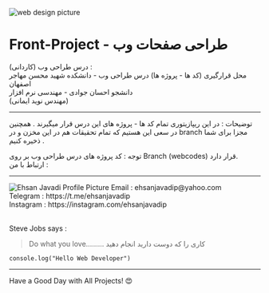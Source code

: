 ![web design picture](https://oasissofttech.com/images/web-design_a4x9cv.png)
# Front-Project - طراحی صفحات وب
درس طراحی وب (کاردانی) : <br>
محل قرارگیری (کد ها - پروژه ها) درس طراحی وب - دانشکده شهید محسن مهاجر اصفهان <br>
دانشجو احسان جوادی - مهندسی نرم افزار<br> 
(مهندس نوید ایمانی)

---
توضیحات : در این ریپازیتوری تمام کد ها - پروژه های این درس قرار میگیرند . همچنین در سعی این هستیم که تمام تحقیقات هم در این مخزن و در branch مجزا برای شما ذخیره کنیم .


توجه : کد پروژه های درس طراحی وب بر روی Branch (webcodes) قرار دارد. <br>
ارتباط با من : 

---
<img src="https://scontent-mct1-1.cdninstagram.com/v/t51.2885-19/241732550_1738688783187473_6842480657329228258_n.jpg?stp=dst-jpg_s150x150&_nc_ht=scontent-mct1-1.cdninstagram.com&_nc_cat=105&_nc_ohc=zRwiXEV4DVsAX9jAH24&edm=ALbqBD0BAAAA&ccb=7-4&oh=00_AT_a4C3rHM81Sue31KMBep_eDF_UBIUiGl5GSyYNBRNmOA&oe=622F2579&_nc_sid=9a90d6" alt="Ehsan Javadi Profile Picture"/>
Email : ehsanjavadip@yahoo.com <br />
Telegram : https://t.me/ehsanjavadip <br />
Instagram : https://instagram.com/ehsanjavadip




<br />
<br />

Steve Jobs says : 
>Do what you love......... کاری را که دوست دارید انجام دهید

`console.log("Hello Web Developer")`

---
Have a Good Day with All Projects! :heart_eyes:
